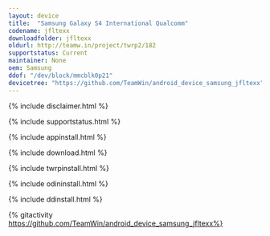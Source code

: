 ```yaml
---
layout: device
title:  "Samsung Galaxy S4 International Qualcomm"
codename: jfltexx
downloadfolder: jfltexx
oldurl: http://teamw.in/project/twrp2/182
supportstatus: Current
maintainer: None
oem: Samsung
ddof: "/dev/block/mmcblk0p21"
devicetree: "https://github.com/TeamWin/android_device_samsung_jfltexx"
---
```


{% include disclaimer.html %}

{% include supportstatus.html %}

{% include appinstall.html %}

{% include download.html %}

{% include twrpinstall.html %}

{% include odininstall.html %}

{% include ddinstall.html %}

{% gitactivity  https://github.com/TeamWin/android_device_samsung_jfltexx%}
